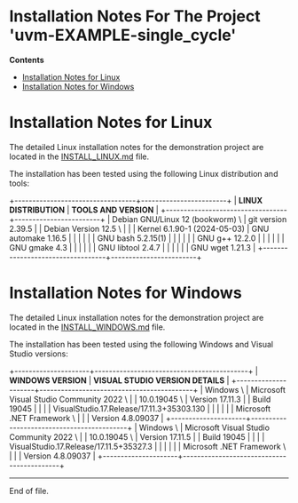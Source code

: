 
Installation Notes For The Project 'uvm-EXAMPLE-single_cycle'
===============================================================================

**Contents**
 * [Installation Notes for Linux](#Installation-Notes-for-Linux)
 * [Installation Notes for Windows](#Installation-Notes-for-Windows)


Installation Notes for Linux
===============================================================================

The detailed Linux installation notes for the demonstration project
are located in the [INSTALL_LINUX.md](INSTALL_LINUX.md) file.

The installation has been tested using the following Linux
distribution and tools:

+----------------------------------+------------------------+
| __LINUX DISTRIBUTION__           | __TOOLS AND VERSION__  |
+----------------------------------+------------------------+
| Debian GNU/Linux 12 (bookworm) \ | git version 2.39.5     |
| Debian Version 12.5            \ |                        |
| Kernel 6.1.90-1 (2024-05-03)     | GNU automake 1.16.5    |
|                                  |                        |
|                                  | GNU bash 5.2.15(1)     |
|                                  |                        |
|                                  | GNU g++ 12.2.0         |
|                                  |                        |
|                                  | GNU gmake 4.3          |
|                                  |                        |
|                                  | GNU libtool 2.4.7      |
|                                  |                        |
|                                  | GNU wget 1.21.3        |
+----------------------------------+------------------------+


Installation Notes for Windows
===============================================================================

The detailed Linux installation notes for the demonstration project
are located in the [INSTALL_WINDOWS.md](INSTALL_WINDOWS.md) file.

The installation has been tested using the following Windows
and Visual Studio versions:

+---------------------+-------------------------------------------+
| __WINDOWS VERSION__ | __VISUAL STUDIO VERSION DETAILS__         |
+---------------------+-------------------------------------------+
| Windows           \ | Microsoft Visual Studio Community 2022  \ |
| 10.0.19045        \ | Version 17.11.3                           |
| Build 19045         |                                           |
|                     | VisualStudio.17.Release/17.11.3+35303.130 |
|                     |                                           |
|                     | Microsoft .NET Framework                \ |
|                     | Version 4.8.09037                         |
+---------------------+-------------------------------------------+
| Windows           \ | Microsoft Visual Studio Community 2022  \ |
| 10.0.19045        \ | Version 17.11.5                           |
| Build 19045         |                                           |
|                     | VisualStudio.17.Release/17.11.5+35327.3   |
|                     |                                           |
|                     | Microsoft .NET Framework                \ |
|                     | Version 4.8.09037                         |
+---------------------+-------------------------------------------+


---

End of file.

